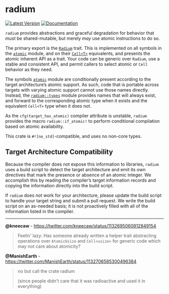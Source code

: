# radium

[![Latest Version][version_img]][crate_link]
[![Documentation][docs_img]][docs_link]

`radium` provides abstractions and graceful degradation for behavior that *must*
be shared-mutable, but merely *may* use atomic instructions to do so.

The primary export is the [`Radium`] trait. This is implemented on all symbols
in the [`atomic`] module, and on their [`Cell<T>`] equivalents, and presents the
atomic inherent API as a trait. Your code can be generic over `Radium`, use a
stable and consistent API, and permit callers to select atomic or `Cell`
behavior as they need.

The symbols [`atomic`] module are conditionally present according to the target
architecture’s atomic support. As such, code that is portable across targets
with varying atomic support cannot use those names directly. Instead, the
[`radium::types`] module provides names that will always exist, and forward to
the corresponding atomic type when it exists and the equivalent `Cell<T>` type
when it does not.

As the `cfg(target_has_atomic)` compiler attribute is unstable, `radium`
provides the macro `radium::if_atomic!` to perform conditional compilation based
on atomic availability.

This crate is `#![no_std]`-compatible, and uses no non-core types.

## Target Architecture Compatibility

Because the compiler does not expose this information to libraries, `radium`
uses a build script to detect the target architecture and emit its own
directives that mark the presence or absence of an atomic integer. We accomplish
this by reading the compiler’s target information records and copying the
information directly into the build script.

If `radium` does not work for your architecture, please update the build script
to handle your target string and submit a pull request. We write the build
script on an as-needed basis; it is not proactively filled with all of the
information listed in the compiler.

---

**@kneecaw** - <https://twitter.com/kneecaw/status/1132695060812849154>
> Feelin' lazy: Has someone already written a helper trait abstracting
> operations over `AtomicUsize` and `Cell<usize>` for generic code which may
> not care about atomicity?

**@ManishEarth** - <https://twitter.com/ManishEarth/status/1132706585300496384>
> no but call the crate radium
>
> (since people didn't care that it was radioactive and used it in everything)

<!-- Badges -->
[crate_link]: https://crates.io/crates/raidum "Crates.io package"
[docs_img]: https://docs.rs/radium/badge.svg "Radium documentation badge"
[docs_link]: https://docs.rs/radium "Radium documentation"
[version_img]: https://img.shields.io/crates/v/radium.svg "Radium version badge"
[`Cell<T>`]: https://doc.rust-lang.org/core/cell/struct.Cell.html
[`Radium`]: https://docs.rs/radium/latest/radium/trait.Radium.html
[`atomic`]: https://doc.rust-lang.org/core/sync/atomic
[`radium::types`]: https://docs.rs/radium/latest/radium/types
